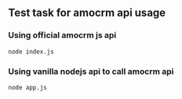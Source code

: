 ## Test task for amocrm api usage

### Using official amocrm js api

```
node index.js
```

### Using vanilla nodejs api to call amocrm api

```
node app.js
```
